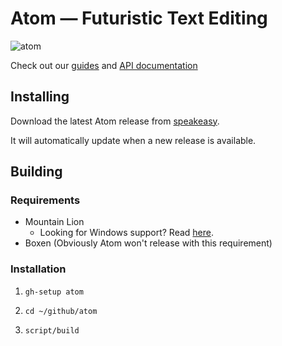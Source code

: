 # Atom — Futuristic Text Editing

![atom](https://s3.amazonaws.com/speakeasy/apps/icons/27/medium/7db16e44-ba57-11e2-8c6f-981faf658e00.png)

Check out our [guides](https://www.atom.io/docs/latest/) and [API documentation](https://www.atom.io/docs/api/v34.0.0/api/)

## Installing

Download the latest Atom release from [speakeasy](https://speakeasy.githubapp.com/apps/27).

It will automatically update when a new release is available.

## Building

### Requirements

  * Mountain Lion
    * Looking for Windows support? Read [here][building].
  * Boxen (Obviously Atom won't release with this requirement)

### Installation

  1. `gh-setup atom`

  2. `cd ~/github/atom`

  3. `script/build`


[building]: https://github.com/atom/atom/blob/master/docs/building-atom.md
